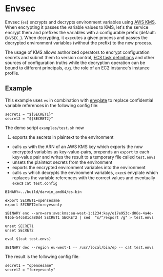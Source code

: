 # Envsec

Envsec (`es`) encrypts and decrypts environment variables using [AWS KMS](https://aws.amazon.com/kms/). When encrypting it passes the variable values to KMS, let's the service encrypt them and prefixes the variables with a configurable prefix (default: `ENVSEC_`). When decrypting, it `exec`utes a given process and passes the decrypted environment variables (without the prefix) to the new process.

The usage of KMS allows authorized operators to encrypt configuration secrets and submit them to version control, [ECS task definitions](http://docs.aws.amazon.com/AmazonECS/latest/developerguide/task_defintions.html) and other sources of configuration truths while the decryption operation can be bound to different principals, e.g. the role of an EC2 instance's instance profile.

## Example

This example uses `es` in combination with [envplate](https://github.com/kreuzwerker/envplate) to replace confidential variable references in the following config file:

```
secret1 = "${SECRET1}"
secret2 = "${SECRET2}"
```

The demo script `examples/test.sh` now

1. exports the secrets in plaintext to the environment
* calls `es` with the ARN of an AWS KMS key which exports the now encrypted variables as key-value-pairs, prepends an `export` to each key-value pair and writes the result to a temporary file called `test.envs`
* unsets the plaintext secrets from the environment
* exports the encrypted environment variables into the environment
* calls `es` which decrypts the environment variables, `exec`s envplate which replaces the variable references with the correct values and eventually `exec`s `cat test.config`

```
BINARY=../build/darwin_amd64/es-bin

export SECRET1=opensesame
export SECRET2=foreyesonly

$BINARY enc --arn=arn:aws:kms:eu-west-1:1234:key/e17e953c-d06e-4a4e-916b-54c681ca80d4 SECRET1 SECRET2 | sed  "s/^/export /g" > test.envs

unset SECRET1
unset SECRET2

eval $(cat test.envs)

$BINARY dec --region eu-west-1 -- /usr/local/bin/ep -- cat test.envs
```

The result is the following config file:

```
secret1 = "opensesame"
secret2 = "foreyesonly"
```
